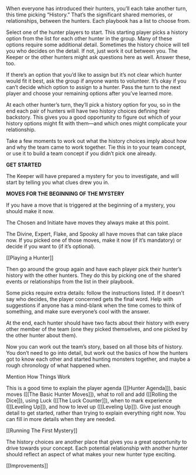 
When everyone has introduced their hunters, you’ll each take another turn, this time picking “History.” That’s the significant shared memories, or relationships, between the hunters. Each playbook has a list to choose from.

Select one of the hunter players to start. This starting player picks a history option from the list for each other hunter in the group. Many of these options require some additional detail. Sometimes the history choice will tell you who decides on the detail. If not, just work it out between you. The Keeper or the other hunters might ask questions here as well. Answer these, too.

If there’s an option that you’d like to assign but it’s not clear which hunter would fit it best, ask the group if anyone wants to volunteer. It’s okay if you can’t decide which option to assign to a hunter. Pass the turn to the next player and choose your remaining options after you’ve learned more.

At each other hunter’s turn, they’ll pick a history option for you, so in the end each pair of hunters will have two history choices defining their backstory. This gives you a good opportunity to figure out which of your history options might fit with them—and which ones might complicate your relationship.

Take a few moments to work out what the history choices imply about how and why the team came to work together. Tie this in to your team concept, or use it to build a team concept if you didn’t pick one already.

**GET STARTED**

The Keeper will have prepared a mystery for you to investigate, and will start by telling you what clues drew you in.

**MOVES FOR THE BEGINNING OF THE MYSTERY**

If you have a move that is triggered at the beginning of a mystery, you should make it now.

The Chosen and Initiate have moves they always make at this point.

The Divine, Expert, Flake, and Spooky all have moves that can take place now. If you picked one of those moves, make it now (if it’s mandatory) or decide if you want to (if it’s optional).

[[Playing a Hunter]]

Then go around the group again and have each player pick their hunter’s history with the other hunters. They do this by picking one of the shared events or relationships from the list in their playbook.

Some picks require extra details: follow the instructions listed. If it doesn’t say who decides, the player concerned gets the final word. Help with suggestions if anyone has a mind-blank when the time comes to think of something, and make sure everyone’s cool with the answer.

At the end, each hunter should have two facts about their history with every other member of the team (one they picked themselves, and one picked by the other hunter about them).

Now you can work out the team’s story, based on all those bits of history. You don’t need to go into detail, but work out the basics of how the hunters got to know each other and started hunting monsters together, and maybe a rough chronology of what happened when.

Mention How Things Work

This is a good time to explain the player agenda ([[Hunter Agenda]]), basic moves ([[The Basic Hunter Moves]]), what to roll and add ([[Rolling the Dice]]), using Luck ([[The Luck Counter]]), when to mark experience ([[Leveling Up]]), and how to level up ([[Leveling Up]]). Give just enough detail to get started, rather than trying to explain everything right now. You can fill in more details when they are needed.

[[Running The First Mystery]]

The history choices are another place that gives you a great opportunity to drive towards your concept. Each potential relationship with another hunter should reflect an aspect of what makes your new hunter type exciting.

[[Improvements]]
